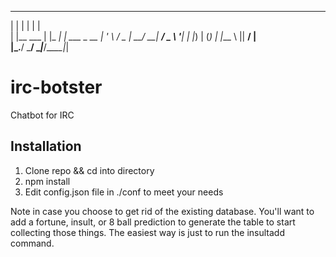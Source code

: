 _           _       _            
| |         | |     | |           
| |__   ___ | |_ ___| |_ ___ _ __ 
| '_ \ / _ \| __/ __| __/ _ \ '__|
| |_) | (_) | |_\__ \ ||  __/ |   
|_.__/ \___/ \__|___/\__\___|_|   
                                 
                                 
# irc-botster
Chatbot for IRC

## Installation
1. Clone repo && cd into directory
2. npm install
3. Edit config.json file in ./conf to meet your needs


Note in case you choose to get rid of the existing database. You'll want to add a fortune, insult, or 8 ball prediction to generate the table to start collecting those things. The easiest way is just to run the insultadd command.
